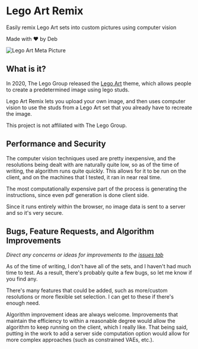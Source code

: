 # Lego Art Remix
Easily remix Lego Art sets into custom pictures using computer vision

Made with ♥ by Deb

![Lego Art Meta Picture](https://raw.githubusercontent.com/debkbanerji/lego-art-remix/master/app/favicon.png)

## What is it?
In 2020, The Lego Group released the [Lego Art](https://www.lego.com/en-us/campaigns/art) theme, which allows people to create a predetermined image using lego studs.

Lego Art Remix lets you upload your own image, and then uses computer vision to use the studs from a Lego Art set that you already have to recreate the image.

This project is not affiliated with The Lego Group.

## Performance and Security
The computer vision techniques used are pretty inexpensive, and the resolutions being dealt with are naturally quite low, so as of the time of writing, the algorithm runs quite quickly. This allows for it to be run on the client, and on the machines that I tested, it ran in near real time.

The most computationally expensive part of the process is generating the instructions, since even pdf generation is done client side.

Since it runs entirely within the browser, no image data is sent to a server and so it's very secure.

## Bugs, Feature Requests, and Algorithm Improvements
*Direct any concerns or ideas for improvements to the [issues tab](https://github.com/debkbanerji/lego-art-remix/issues)*

As of the time of writing, I don't have all of the sets, and I haven't had much time to test. As a result, there's probably quite a few bugs, so let me know if you find any.

There's many features that could be added, such as more/custom resolutions or more flexible set selection. I can get to these if there's enough need.

Algorithm improvement ideas are always welcome. Improvements that maintain the efficiency to within a reasonable degree would allow the algorithm to keep running on the client, which I really like. That being said, putting in the work to add a server side computation option would allow for more complex approaches (such as constrained VAEs, etc.).
            
